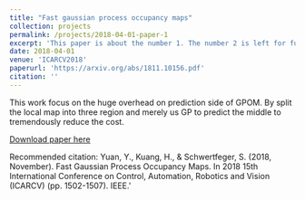 ```yaml
---
title: "Fast gaussian process occupancy maps"
collection: projects
permalink: /projects/2018-04-01-paper-1
excerpt: 'This paper is about the number 1. The number 2 is left for future work.'
date: 2018-04-01
venue: 'ICARCV2018'
paperurl: 'https://arxiv.org/abs/1811.10156.pdf'
citation: ''
---
```


This work focus on the huge overhead on prediction side of GPOM. By split the local map into three region and merely us GP to predict the middle to tremendously reduce the cost.

[Download paper here](https://arxiv.org/abs/1811.10156.pdf)

Recommended citation: Yuan, Y., Kuang, H., & Schwertfeger, S. (2018, November). Fast Gaussian Process Occupancy Maps. In 2018 15th International Conference on Control, Automation, Robotics and Vision (ICARCV) (pp. 1502-1507). IEEE.'
